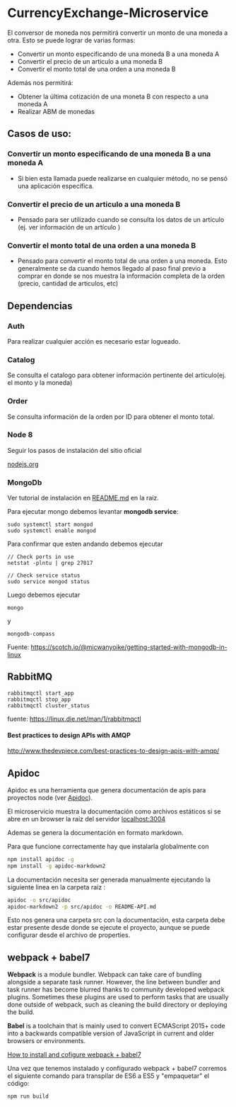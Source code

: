 # CurrencyExchange-Microservice
El conversor de moneda nos permitirá convertir un monto de una moneda a otra. Esto se puede lograr de varias formas:

- Convertir un monto especificando de una moneda B a una moneda A
- Convertir el precio de un articulo a una moneda B
- Convertir el monto total de una orden a una moneda B

Además nos permitirá:

- Obtener la última cotización de una moneta B con respecto a una moneda A
- Realizar ABM de monedas


## **Casos de uso**:

### Convertir un monto especificando de una moneda B a una moneda A

- Si bien esta llamada puede realizarse en cualquier método, no se pensó una aplicación específica.

### Convertir el precio de un articulo a una moneda B

- Pensado para ser utilizado cuando se consulta los datos de un artículo (ej. ver información de un artículo )

### Convertir el monto total de una orden a una moneda B

- Pensado para convertir el monto total de una orden a una moneda. Esto generalmente se da cuando hemos llegado al paso final previo a comprar en donde se nos muestra la información completa de la orden (precio, cantidad de articulos, etc)

## Dependencias

### Auth

Para realizar cualquier acción es necesario estar logueado.

### Catalog

Se consulta el catalogo para obtener información pertinente del artículo(ej. el monto y la moneda)

### Order

Se consulta información de la orden por ID para obtener el monto total.

### Node 8

Seguir los pasos de instalación del sitio oficial

[nodejs.org](https://nodejs.org/en/)

### MongoDb

Ver tutorial de instalación en [README.md](../README.md) en la raíz.

Para ejecutar mongo debemos levantar **mongodb service**:

```
sudo systemctl start mongod
sudo systemctl enable mongod
```

Para confirmar que esten andando debemos ejecutar

```
// Check ports in use
netstat -plntu | grep 27017

// Check service status
sudo service mongod status
```

Luego debemos ejecutar
```
mongo
```

y 
```
mongodb-compass
```

Fuente: https://scotch.io/@micwanyoike/getting-started-with-mongodb-in-linux


## RabbitMQ
```
rabbitmqctl start_app
rabbitmqctl stop_app
rabbitmqctl cluster_status
```
fuente: https://linux.die.net/man/1/rabbitmqctl

#### Best practices to design APIs with AMQP

http://www.thedevpiece.com/best-practices-to-design-apis-with-amqp/

## Apidoc

Apidoc es una herramienta que genera documentación de apis para proyectos node (ver [Apidoc](http://apidocjs.com/)).

El microservicio muestra la documentación como archivos estáticos si se abre en un browser la raíz del servidor [localhost:3004](http://localhost:3004/)

Ademas se genera la documentación en formato markdown.

Para que funcione correctamente hay que instalarla globalmente con

```bash
npm install apidoc -g
npm install -g apidoc-markdown2
```

La documentación necesita ser generada manualmente ejecutando la siguiente linea en la carpeta raíz :

```bash
apidoc -o src/apidoc
apidoc-markdown2 -p src/apidoc -o README-API.md
```

Esto nos genera una carpeta src con la documentación, esta carpeta debe estar presente desde donde se ejecute el proyecto, aunque se puede configurar desde el archivo de properties.


## webpack + babel7

**Webpack** is a module bundler. Webpack can take care of bundling alongside a separate task runner. However, the line between bundler and task runner has become blurred thanks to community developed webpack plugins. Sometimes these plugins are used to perform tasks that are usually done outside of webpack, such as cleaning the build directory or deploying the build.

**Babel** is a toolchain that is mainly used to convert ECMAScript 2015+ code into a backwards compatible version of JavaScript in current and older browsers or environments.

[How to install and cofigure webpack + babel7](https://medium.com/oredi/webpack-with-babel-7-b61f7caa9565)

Una vez que tenemos instalado y configurado webpack + babel7 corremos el siguiente comando para transpilar de ES6 a ES5 y "empaquetar" el código:
```
npm run build
```